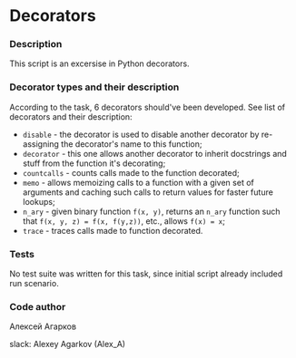 # Decorators
### Description
This script is an excersise in Python decorators. 

### Decorator types and their description
According to the task, 6 decorators should've been developed. See list of decorators and their description:

* `disable` - the decorator is used to disable another decorator by re-assigning the decorator's name to this function;
* `decorator` - this one allows another decorator to inherit docstrings and stuff from the function it's decorating;
* `countcalls` - counts calls made to the function decorated;
* `memo` - allows memoizing calls to a function with a given set of arguments and caching such calls to return values for faster future lookups;
* `n_ary` - given binary function `f(x, y)`, returns an `n_ary` function such that `f(x, y, z) = f(x, f(y,z))`, etc., allows `f(x) = x`;
* `trace` - traces calls made to function decorated.

### Tests
No test suite was written for this task, since initial script already included run scenario.

### Code author
Алексей Агарков

slack: Alexey Agarkov (Alex_A)
